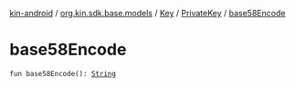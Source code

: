 [kin-android](../../../index.md) / [org.kin.sdk.base.models](../../index.md) / [Key](../index.md) / [PrivateKey](index.md) / [base58Encode](./base58-encode.md)

# base58Encode

`fun base58Encode(): `[`String`](https://kotlinlang.org/api/latest/jvm/stdlib/kotlin/-string/index.html)